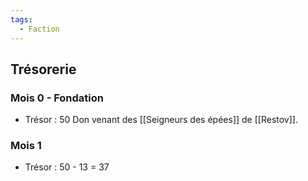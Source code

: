 ```yaml
---
tags:
  - Faction
---
```

## Trésorerie
### Mois 0 - Fondation
- Trésor : 50
Don venant des [[Seigneurs des épées]] de [[Restov]].
### Mois 1
- Trésor : 50 - 13 = 37
